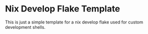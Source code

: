# Nix Develop Flake Template

This is just a simple template for a nix develop flake used for custom development shells.
